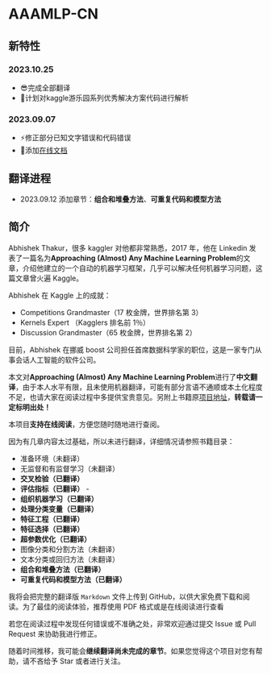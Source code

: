 # AAAMLP-CN
## 新特性
### 2023.10.25
 - 😎完成全部翻译
 - 📝计划对kaggle游乐园系列优秀解决方案代码进行解析
### 2023.09.07
 - ⚡修正部分已知文字错误和代码错误
 - 🤗添加[在线文档](https://ytzfhqs.github.io/AAAMLP-CN/)

## 翻译进程

- 2023.09.12 添加章节：**组合和堆叠方法**、**可重复代码和模型方法**

## 简介

Abhishek Thakur，很多 kaggler 对他都非常熟悉，2017 年，他在 Linkedin 发表了一篇名为**Approaching (Almost) Any Machine Learning Problem**的文章，介绍他建立的一个自动的机器学习框架，几乎可以解决任何机器学习问题，这篇文章曾火遍 Kaggle。

Abhishek 在 Kaggle 上的成就：

- Competitions Grandmaster（17 枚金牌，世界排名第 3）
- Kernels Expert （Kagglers 排名前 1％）
- Discussion Grandmaster（65 枚金牌，世界排名第 2）

目前，Abhishek 在挪威 boost 公司担任首席数据科学家的职位，这是一家专门从事会话人工智能的软件公司。

本文对**Approaching (Almost) Any Machine Learning Problem**进行了**中文翻译**，由于本人水平有限，且未使用机器翻译，可能有部分言语不通顺或本土化程度不足，也请大家在阅读过程中多提供宝贵意见。另附上书籍原[项目地址](https://github.com/abhishekkrthakur/approachingalmost)，**转载请一定标明出处！**

本项目**支持在线阅读**，方便您随时随地进行查阅。

因为有几章内容太过基础，所以未进行翻译，详细情况请参照书籍目录：

- 准备环境（未翻译）
- 无监督和有监督学习（未翻译）
- **交叉检验（已翻译）**
- **评估指标（已翻译）** -
- **组织机器学习（已翻译）**
- **处理分类变量（已翻译）**
- **特征工程（已翻译）**
- **特征选择（已翻译）**
- **超参数优化（已翻译）**
- 图像分类和分割方法（未翻译）
- 文本分类或回归方法（未翻译）
- **组合和堆叠方法（已翻译）**
- **可重复代码和模型方法（已翻译）**

我将会把完整的翻译版 `Markdown` 文件上传到 GitHub，以供大家免费下载和阅读。为了最佳的阅读体验，推荐使用 PDF 格式或是在线阅读进行查看

若您在阅读过程中发现任何错误或不准确之处，非常欢迎通过提交 Issue 或 Pull Request 来协助我进行修正。

随着时间推移，我可能会**继续翻译尚未完成的章节**。如果您觉得这个项目对您有帮助，请不吝给予 Star 或者进行关注。
